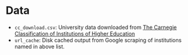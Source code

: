 # Data
- `cc_download.csv`: University data downloaded from [The Carnegie Classification of Institutions of Higher Education](http://carnegieclassifications.iu.edu/lookup/srp_csv.php?clq=%7B%22ipug2005_ids%22%3A%22%22%2C%22ipgrad2005_ids%22%3A%22%22%2C%22enrprofile2005_ids%22%3A%22%22%2C%22ugprfile2005_ids%22%3A%22%22%2C%22sizeset2005_ids%22%3A%22%22%2C%22basic2005_ids%22%3A%2215%2C16%2C17%2C18%2C19%2C20%2C21%2C22%2C23%2C14%2C1%2C2%2C3%2C4%2C5%2C6%2C7%2C8%2C9%2C10%2C11%2C12%2C13%2C24%2C25%2C26%2C27%2C28%2C29%2C30%2C31%2C32%2C33%22%2C%22eng2005_ids%22%3A%22%22%2C%22search_string%22%3A%22%22%2C%22first_letter%22%3A%22%22%2C%22level%22%3A%22%22%2C%22control%22%3A%22%22%2C%22accred%22%3A%22%22%2C%22state%22%3A%22%22%2C%22region%22%3A%22%22%2C%22urbanicity%22%3A%22%22%2C%22womens%22%3A%22%22%2C%22hbcu%22%3A%22%22%2C%22hsi%22%3A%22%22%2C%22tribal%22%3A%22%22%2C%22msi%22%3A%22%22%2C%22landgrant%22%3A%22%22%2C%22coplac%22%3A%22%22%2C%22urban%22%3A%22%22%7D)
- `url_cache`: Disk cached output from Google scraping of institutions named in above list.